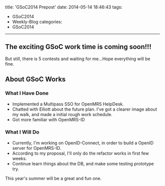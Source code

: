 title: 'GSoC2014 Prepost'
date: 2014-05-14 18:46:43
tags:
- GSoC2014
- Weekly-Blog
categories:
- GSoC2014
---


## The exciting GSoC work time is coming soon!!!

But still, there is 5 contests and waiting for me...Hope everything will be fine.


## About GSoC Works

### What I Have Done
+ Implemented a Multipass SSO for OpenMRS HelpDesk.
+ Chatted with Elliott about the future plan. I've got a clearer image about my walk, and made a initial rough work schedule.
+ Got more familiar with OpenMRS-ID


### What I Will Do

+ Currently, I'm working on OpenID-Connect, in order to build a OpenID server for OpenMRS-ID.
+ According to my proposal, I'll only do the refactor works in first few weeks.
+ Continue learn things about the DB, and make some testing prototype try.


This year's summer will be a great and fun one.
